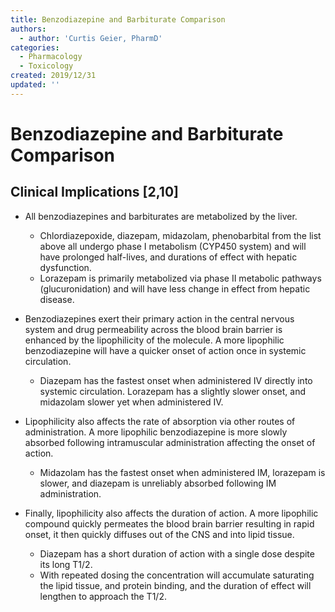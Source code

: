 ```yaml
---
title: Benzodiazepine and Barbiturate Comparison
authors:
  - author: 'Curtis Geier, PharmD'
categories:
  - Pharmacology
  - Toxicology
created: 2019/12/31
updated: ''
---
```

# Benzodiazepine and Barbiturate Comparison

## Clinical Implications [2,10]
* All benzodiazepines and barbiturates are metabolized by the liver.
  * Chlordiazepoxide, diazepam, midazolam, phenobarbital from the list above all undergo phase I metabolism (CYP450 system) and will have prolonged half-lives, and durations of effect with hepatic dysfunction. 
  * Lorazepam is primarily metabolized via phase II metabolic pathways (glucuronidation) and will have less change in effect from hepatic disease.

* Benzodiazepines exert their primary action in the central nervous system and drug permeability across the blood brain barrier is enhanced by the lipophilicity of the molecule. A more lipophilic benzodiazepine will have a quicker onset of action once in systemic circulation. 
  * Diazepam has the fastest onset when administered IV directly into systemic circulation. Lorazepam has a slightly slower onset, and midazolam slower yet when administered IV.

* Lipophilicity also affects the rate of absorption via other routes of administration. A more lipophilic benzodiazepine is more slowly absorbed following intramuscular administration affecting the onset of action.
  * Midazolam has the fastest onset when administered IM, lorazepam is slower, and diazepam is unreliably absorbed following IM administration.

* Finally, lipophilicity also affects the duration of action. A more lipophilic compound quickly permeates the blood brain barrier resulting in rapid onset, it then quickly diffuses out of the CNS and into lipid tissue.
  * Diazepam has a short duration of action with a single dose despite its long T1/2. 
  * With repeated dosing the concentration will accumulate saturating the lipid tissue, and protein binding, and the duration of effect will lengthen to approach the T1/2.
